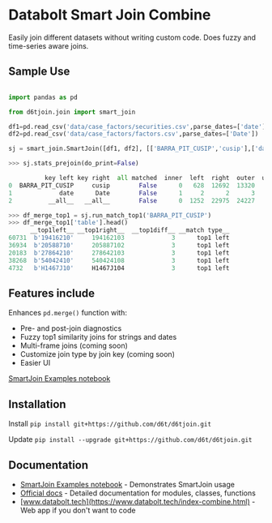 # Databolt Smart Join Combine

Easily join different datasets without writing custom code. Does fuzzy and time-series aware joins.

## Sample Use

```python

import pandas as pd

from d6tjoin.join import smart_join

df1=pd.read_csv('data/case_factors/securities.csv',parse_dates=['date'])
df2=pd.read_csv('data/case_factors/factors.csv',parse_dates=['Date'])

sj = smart_join.SmartJoin([df1, df2], [['BARRA_PIT_CUSIP','cusip'],['date','Date']], mode=['top1', 'top1'], how='left', cfg_top1={'BARRA_PIT_CUSIP':{'top_records':5}})

>>> sj.stats_prejoin(do_print=False)

          key left key right  all matched  inner  left  right  outer  unmatched total  unmatched left  unmatched right
0  BARRA_PIT_CUSIP     cusip        False      0   628  12692  13320            13320             628            12692
1             date      Date        False      1     2      2      3                2               1                1
2          __all__   __all__        False      0  1252  22975  24227            24227            1252            22975

>>> df_merge_top1 = sj.run_match_top1('BARRA_PIT_CUSIP')
>>> df_merge_top1['table'].head()
      __top1left__ __top1right__  __top1diff__ __match type__
60731  b'19416210'     194162103             3      top1 left
36934  b'20588710'     205887102             3      top1 left
20183  b'27864210'     278642103             3      top1 left
38268  b'54042410'     540424108             3      top1 left
4732   b'H1467J10'     H1467J104             3      top1 left

```

## Features include
Enhances `pd.merge()` function with:
* Pre- and post-join diagnostics
* Fuzzy top1 similarity joins for strings and dates
* Multi-frame joins (coming soon)
* Customize join type by join key (coming soon)
* Easier UI


[SmartJoin Examples notebook](https://github.com/d6t/d6t-lib/blob/master/examples-smartjoin.ipynb)

## Installation

Install `pip install git+https://github.com/d6t/d6tjoin.git`

Update `pip install --upgrade git+https://github.com/d6t/d6tjoin.git`

## Documentation

*  [SmartJoin Examples notebook](https://github.com/d6t/d6t-lib/blob/master/examples-smartjoin.ipynb) - Demonstrates SmartJoin usage
*  [Official docs](http://d6tjoin.readthedocs.io/en/latest/index.html) - Detailed documentation for modules, classes, functions
*  [www.databolt.tech](https://www.databolt.tech/index-combine.html) - Web app if you don't want to code
